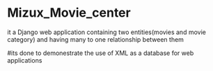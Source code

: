 # Mizux_Movie_center

it a Django web application containing two entities(movies and movie category) and having many to one relationship between them

#its done to demonestrate the use of XML as a database for web applications
